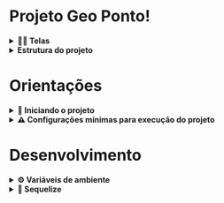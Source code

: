 # Projeto Geo Ponto!

<details>
<summary><strong>👨‍💻 Telas</strong></summary><br />

  **Tela Login**
  ![Exemplo app front](assets/login.png)

  **Tela Login - Usuario Não Cadastrado**
  ![Exemplo app front](assets/login-error.png)

  **Criar Usuario**
  ![Exemplo app front](assets/register.png)

  **Mapa**
  ![Exemplo app front](assets/map.png)


</details>

<details>
<summary><strong> Estrutura do projeto </strong></summary><br />

<strong>O projeto é composto de 3 entidades importantes para sua estrutura</strong>


1️⃣ **Banco de dados:**
  - Tem o papel de fornecer dados para o serviço de _backend_.

2️⃣ **Back-end:**
 - Deve rodar na porta `3000`, pois o front-end vai fazer as requisições para ele nessa porta;

3️⃣ **Front-end:**
  - O front se comunica com serviço de back-end pela url `http://localhost:3001` através dos endpoints construidos.

</details>

# Orientações

<details>
<summary><strong> 🔰 Iniciando o projeto</strong></summary><br />

  1. Clone o repositório `Usar link SSH`

- Entre na pasta do repositório que você acabou de clonar:
  * `cd project-geo-point`
  * --> `cd app/backend` para acessar o Back-End
  * --> `cd app/frontend/` para acessar o Front-End

  2. Instale as dependências, em ambos os diretorios
  * `npm install`


</details>

<details>
<summary><strong> ⚠️ Configurações mínimas para execução do projeto</strong></summary><br />

Na sua máquina você deve ter:

 - Sistema Operacional Distribuição Unix
 - Node versão 16

➡️ O `node` deve ter versão igual ou superior à `16.14.0 LTS`:
  - Para instalar o nvm, [acesse esse link](https://github.com/nvm-sh/nvm#installing-and-updating);
  - Rode os comandos abaixo para instalar a versão correta de `node` e usá-la:
    - `nvm install 16.14 --lts`
    - `nvm use 16.14`
    - `nvm alias default 16.14`

</details>


# Desenvolvimento

<details id='Variaveis-de-ambiente'>
<summary><strong> ⚙️ Variáveis de ambiente </strong></summary><br />

  **No diretório `/` renomeie o arquivo `.env.example` para `.env` e configure os valores de acordo com o cenário do seu ambiente (credenciais de banco de dados, secrets desejadas e etc)**. Isso vai permitir que você inicialize a aplicação fora do _container_ e ela se conecte com seu banco local caso deseje.
 > `./env.example`
  ```txt
  MYSQL_USER=root
  MYSQL_PASSWORD=sua_senha
  MYSQL_DATABASE=geo_point_db
  MYSQL_HOST="127.0.0.1"
  MYSQL_DIALECT=mysql
  MYSQL_PORT=3306
  HOSTNAME=localhost
  PORT=3001
  API_PORT=3000
  ```

</details>

<details id='sequelize'>
  <summary><strong>🎲 Sequelize</strong></summary>
  <br/>

  ⚠️ O `package.json` do diretório `/` contém um script `db:reset` que é responsável por "dropar" o banco, recriar e executar as _migrations_ e _seeders_. Você pode executá-lo com o commando `npm run db:reset` se por algum motivo precisar recriar a base de dados;

  ⚠️ **O sequelize já foi inicializado, portanto NÃO é necessário executar o `sequelize init` novamente**

</details>
